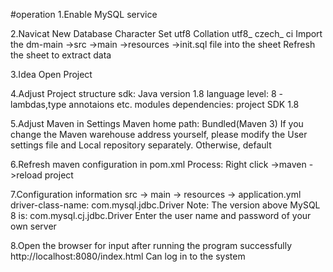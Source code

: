 #operation
1.Enable MySQL service

2.Navicat New Database
  Character Set utf8
  Collation utf8_ czech_ ci
  Import the dm-main ->src ->main ->resources ->init.sql file into the sheet
  Refresh the sheet to extract data

3.Idea Open Project

4.Adjust Project structure
  sdk: Java version 1.8 
  language level: 8 - lambdas,type annotaions etc.
  modules dependencies: project SDK 1.8

5.Adjust Maven in Settings
  Maven home path: Bundled(Maven 3)
  If you change the Maven warehouse address yourself, please modify the User settings file and Local repository separately. Otherwise, default

6.Refresh maven configuration in pom.xml
  Process: Right click ->maven ->reload project

7.Configuration information
  src -> main -> resources -> application.yml 
  driver-class-name: com.mysql.jdbc.Driver
  Note: The version above MySQL 8 is: com.mysql.cj.jdbc.Driver
  Enter the user name and password of your own server

8.Open the browser for input after running the program successfully    
  http://localhost:8080/index.html Can log in to the system
